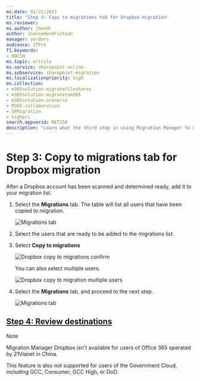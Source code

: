 ```yaml
---
ms.date: 01/21/2021
title: "Step 3: Copy to migrations tab for Dropbox migration"
ms.reviewer: 
ms.author: jhendr
author: JoanneHendrickson
manager: serdars
audience: ITPro
f1.keywords:
- NOCSH
ms.topic: article
ms.service: sharepoint-online
ms.subservice: sharepoint-migration
ms.localizationpriority: high
ms.collection:
- m365solution-migratefileshares
- m365solution-migratetom365
- m365solution-scenario 
- M365-collaboration
- SPMigration
- highpri
search.appverid: MET150
description: "Learn what the third step in using Migration Manager to migrate Dropbox."
---
```


# Step 3: Copy to migrations tab for Dropbox migration

After a Dropbox account has been scanned and determined ready, add it to your migration list.  

1. Select the **Migrations** tab. The table will list all users that have been copied to migration.

   ![Migrations tab](media/mm-box-migration-tab.png)

2. Select the users that are ready to be added to the migrations list.
3. Select **Copy to migrations**


   ![Dropbox copy to migrations confirm](media/mm-box-copy-migrations-confirm.png)

    You can also select multiple users.

   ![Dropbox copy to migration multiple users](media/mm-box-copy-migrations-multiple-confirm.png)


5. Select the **Migrations** tab, and proceed to the next step.

   ![Migrations tab](media/mm-box-migration-tab.png)


## [**Step 4: Review destinations**](mm-dropbox-step4-review-destinations.md)


>[!NOTE]
>Migration Manager Dropbox isn't available for users of Office 365 operated by 21Vianet in China.
>
> This feature is also not supported for users of the Government Cloud, including GCC, Consumer, GCC High, or DoD.

